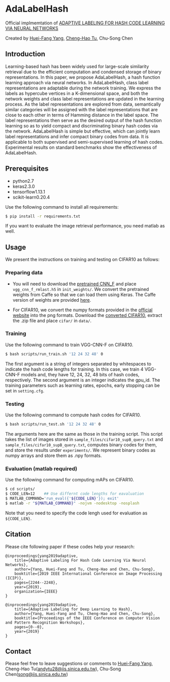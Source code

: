 # AdaLabelHash
Official implmemtation of [ADAPTIVE LABELING FOR HASH CODE LEARNING VIA NEURAL NETWORKS](https://ieeexplore.ieee.org/document/8803011)

Created by [Huei-Fang Yang](https://github.com/hueifang), [Cheng-Hao Tu](https://github.com/andytu28), Chu-Song Chen 

## Introduction 
Learning-based hash has been widely used for large-scale similarity retrieval due to the efficient computation and condensed storage of binary representations. In this paper, we propose AdaLabelHash, a hash function learning approach via neural networks. In AdaLabelHash, class label representations are adaptable during the network training. We express the labels as hypercube vertices in a K-dimensional space, and both the network weights and class label representations are updated in the learning process. As the label representations are explored from data, semantically similar categories will be assigned with the label representations that are close to each other in terms of Hamming distance in the label space. The label representations then serve as the desired output of the hash function learning so as to yield compact and discriminating binary hash codes via the network. AdaLabelHash is simple but effective, which can jointly learn label representations and infer compact binary codes from data. It is applicable to both supervised and semi-supervised learning of hash codes. Experimental results on standard benchmarks show the effectiveness of AdaLabelHash.


## Prerequisites 
* python2.7
* keras2.3.0
* tensorflow1.13.1
* scikit-learn0.20.4

Use the following command to install all requirements: 
```bash
$ pip install -r requirements.txt
```

If you want to evaluate the image retrieval performance, you need matlab as well. 


## Usage

We present the instructions on training and testing on CIFAR10 as follows: 

### Preparing data

* You will need to download the [pretrained CNN_F](https://drive.google.com/open?id=1HJ8UdIwNt_pGricAM7LfnVeGCgMZHIY4) and place `vgg_cnn_f_rmlast.h5` in `init_weights/`. 
We convert the pretrained weights from Caffe so that we can load them using Keras. The Caffe version of weights are provided [here](https://gist.github.com/ksimonyan/a32c9063ec8e1118221a). 

* For CIFAR10, we convert the numpy formats provided in the [official website](https://www.cs.toronto.edu/~kriz/cifar.html) into the png formats. 
Download the [converted CIFAR10](https://drive.google.com/open?id=1Zy72S74AGDAX-OjLqR5NrVUmMCy653pT), extract the .zip file and place `cifar/` in `data/`. 

### Training 

Use the following command to train VGG-CNN-F on CIFAR10. 

```bash
$ bash scripts/run_train.sh '12 24 32 48' 0 
```

The first argument is a string of integers separated by whitespaces to indicate the hash code lengths for training. 
In this case, we train 4 VGG-CNN-F models and, they have 12, 24, 32, 48 bits of hash codes, respectively. 
The second argument is an integer indicates the gpu_id. 
The training parameters such as learning rates, epochs, early stopping can be set in `setting.cfg`. 

### Testing 

Use the following command to compute hash codes for CIFAR10. 

```bash 
$ bash scripts/run_test.sh '12 24 32 48' 0 
``` 

The arguments here are the same as those in the training script. 
This script takes the list of images stored in `sample_files/cifar10_supB_query.txt` and `sample_files/cifar10_supB_query.txt`, computes binary codes for them, and store the results under `experiments/`. 
We represent binary codes as numpy arrays and store them as .npy formats. 

### Evaluation (matlab required)

Use the following command for computing mAPs on CIFAR10. 

```bash 
$ cd scripts/ 
$ CODE_LEN=12    ## Use differnt code lengths for eavaluation
$ MATLAB_COMMAND='run_eval({'${CODE_LEN}'}); exit'
$ matlab -r "${MATLAB_COMMAND}" -nojvm -nodesktop -nosplash
``` 

Note that you need to specify the code lengh used for evaluation as `${CODE_LEN}`. 

## Citation 
Please cite following paper if these codes help your research:
    
    @inproceedings{yang2019adaptive,
        title={Adaptive Labeling For Hash Code Learning Via Neural Networks},
        author={Yang, Huei-Fang and Tu, Cheng-Hao and Chen, Chu-Song},
        booktitle={2019 IEEE International Conference on Image Processing (ICIP)},
        pages={2244--2248},
        year={2019},
        organization={IEEE}
    }

    @inproceedings{yang2019adaptive,
        title={Adaptive Labeling for Deep Learning to Hash},
        author={Yang, Huei-Fang and Tu, Cheng-Hao and Chen, Chu-Song},
        booktitle={Proceedings of the IEEE Conference on Computer Vision and Pattern Recognition Workshops},
        pages={0--0},
        year={2019}
    }


## Contact 
Please feel free to leave suggestions or comments to [Huei-Fang Yang](https://sites.google.com/site/hueifang/home), Cheng-Hao Tu(andytu28@iis.sinica.edu.tw), Chu-Song Chen(song@iis.sinica.edu.tw)
